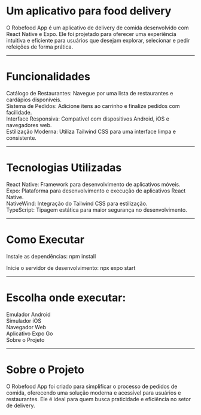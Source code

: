 # Um aplicativo para food delivery
O Robefood App é um aplicativo de delivery de comida desenvolvido com React Native e Expo. Ele foi projetado para oferecer uma experiência intuitiva e eficiente para usuários que desejam explorar, selecionar e pedir refeições de forma prática.

---

# Funcionalidades

Catálogo de Restaurantes: Navegue por uma lista de restaurantes e cardápios disponíveis. <br>
Sistema de Pedidos: Adicione itens ao carrinho e finalize pedidos com facilidade. <br>
Interface Responsiva: Compatível com dispositivos Android, iOS e navegadores web. <br>
Estilização Moderna: Utiliza Tailwind CSS para uma interface limpa e consistente. 

---

# Tecnologias Utilizadas

React Native: Framework para desenvolvimento de aplicativos móveis. <br>
Expo: Plataforma para desenvolvimento e execução de aplicativos React Native. <br>
NativeWind: Integração do Tailwind CSS para estilização. <br>
TypeScript: Tipagem estática para maior segurança no desenvolvimento. <br>

---

# Como Executar

Instale as dependências:
   npm install

Inicie o servidor de desenvolvimento:
   npx expo start

---

# Escolha onde executar:

Emulador Android <br>
Simulador iOS <br>
Navegador Web <br>
Aplicativo Expo Go <br>
Sobre o Projeto

---

# Sobre o Projeto

O Robefood App foi criado para simplificar o processo de pedidos de comida, oferecendo uma solução moderna e acessível para usuários e restaurantes. Ele é ideal para quem busca praticidade e eficiência no setor de delivery.

